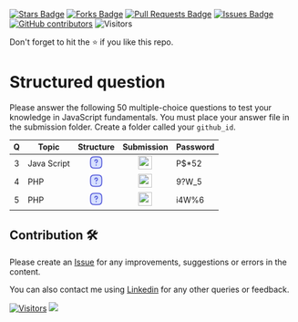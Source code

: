 <a href="https://github.com/drshahizan/learn-php/stargazers"><img src="https://img.shields.io/github/stars/drshahizan/learn-php" alt="Stars Badge"/></a>
<a href="https://github.com/drshahizan/learn-php/network/members"><img src="https://img.shields.io/github/forks/drshahizan/learn-php" alt="Forks Badge"/></a>
<a href="https://github.com/drshahizan/learn-php/pulls"><img src="https://img.shields.io/github/issues-pr/drshahizan/learn-php" alt="Pull Requests Badge"/></a>
<a href="https://github.com/drshahizan/learn-php/issues"><img src="https://img.shields.io/github/issues/drshahizan/learn-php" alt="Issues Badge"/></a>
<a href="https://github.com/drshahizan/learn-php/graphs/contributors"><img alt="GitHub contributors" src="https://img.shields.io/github/contributors/drshahizan/learn-php?color=2b9348"></a>
![Visitors](https://api.visitorbadge.io/api/visitors?path=https%3A%2F%2Fgithub.com%2Fdrshahizan%2Flearn-php&labelColor=%23d9e3f0&countColor=%23697689&style=flat)

Don't forget to hit the :star: if you like this repo.

# Structured question

Please answer the following 50 multiple-choice questions to test your knowledge in JavaScript fundamentals. You must place your answer file in the submission folder. Create a folder called your `github_id`. 

| Q | Topic |  Structure | Submission | Password |
| :-----: | ----- | :------: | :------:| ------|
| 3 | Java Script | <a href="Q3.pdf"><img src="../../../images/question.svg" width="24px" height="24px"></a> | <a href="../submission/Q7/q3"><img src="../../../images/folder_info.png" width="24px" height="24px"></a> | P$*52 |
| 4 | PHP | <a href="Q4.pdf"><img src="../../../images/question.svg" width="24px" height="24px"></a> | <a href="../submission/Q7/q4"><img src="../../../images/folder_info.png" width="24px" height="24px"></a> | 9?W_5 |
| 5 | PHP | <a href="Q5.pdf"><img src="../../../images/question.svg" width="24px" height="24px"></a> | <a href="../submission/Q7/q5"><img src="../../../images/folder_info.png" width="24px" height="24px"></a>| i4W%6 |


## Contribution 🛠️
Please create an [Issue](https://github.com/drshahizan/learn-php/issues) for any improvements, suggestions or errors in the content.

You can also contact me using [Linkedin](https://www.linkedin.com/in/drshahizan/) for any other queries or feedback.

[![Visitors](https://api.visitorbadge.io/api/visitors?path=https%3A%2F%2Fgithub.com%2Fdrshahizan&labelColor=%23697689&countColor=%23555555&style=plastic)](https://visitorbadge.io/status?path=https%3A%2F%2Fgithub.com%2Fdrshahizan)
![](https://hit.yhype.me/github/profile?user_id=81284918)


